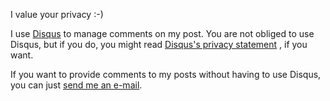 <!--
.. title: Privacy statement
.. slug: privacy
.. date: 2018-08-29 22:31:00 UTC+02:00
.. tags: johanv.org
.. type: text
-->

I value your privacy :-)

I use [Disqus](https://disqus.com) to manage comments on my post. You are
not obliged to use Disqus, but if you do, you might read
[Disqus's privacy statement](https://help.disqus.com/terms-and-policies/disqus-privacy-policy)
, if you want.

If you want to provide comments to my posts without having to use Disqus,
you can just [send me an e-mail](/pages/contact/).

